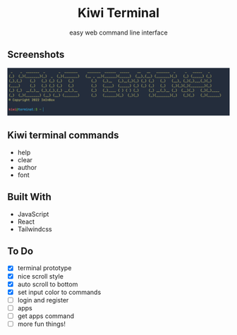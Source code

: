 <h1 align="center">Kiwi Terminal</h1>
<p align="center">easy web command line interface</p>

## Screenshots
![Start](/screenshots/1.png)

## Kiwi terminal commands
- help
- clear
- author
- font

## Built With

- JavaScript
- React
- Tailwindcss

## To Do

- [x] terminal prototype
- [x] nice scroll style
- [x] auto scroll to bottom
- [x] set input color to commands
- [ ] login and register
- [ ] apps
- [ ] get apps command
- [ ] more fun things!
